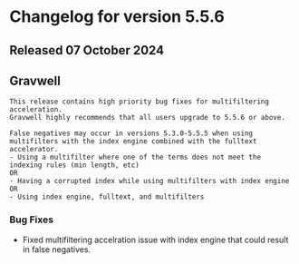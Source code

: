 # Changelog for version 5.5.6

## Released 07 October 2024

## Gravwell

```{note}
This release contains high priority bug fixes for multifiltering acceleration.
Gravwell highly recommends that all users upgrade to 5.5.6 or above.

False negatives may occur in versions 5.3.0-5.5.5 when using multifilters with the index engine combined with the fulltext accelerator.
- Using a multifilter where one of the terms does not meet the indexing rules (min length, etc)
OR
- Having a corrupted index while using multifilters with index engine
OR
- Using index engine, fulltext, and multifilters
```

### Bug Fixes
 
* Fixed multifiltering accelration issue with index engine that could result in false negatives.